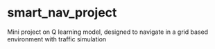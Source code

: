 # smart_nav_project
Mini project on Q learning model, designed to navigate in a grid based environment with traffic simulation
